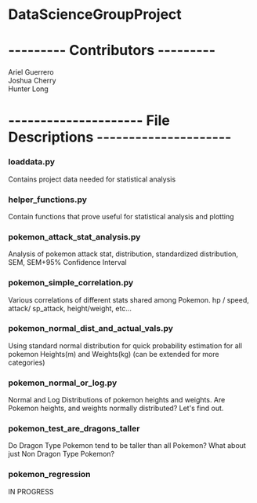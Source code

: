 # DataScienceGroupProject

# --------- Contributors ---------
Ariel Guerrero    
Joshua Cherry   
Hunter Long   

# --------------------- File Descriptions ---------------------

### loaddata.py
Contains project data needed for statistical analysis

### helper_functions.py
Contain functions that prove useful for statistical analysis and plotting

### pokemon_attack_stat_analysis.py
Analysis of pokemon attack stat, distribution, standardized distribution, SEM, SEM+95% Confidence Interval

### pokemon_simple_correlation.py
Various correlations of different stats shared among Pokemon. hp / speed, attack/ sp_attack, height/weight, etc...

### pokemon_normal_dist_and_actual_vals.py
Using standard normal distribution for quick probability estimation for all pokemon Heights(m) and Weights(kg) (can be extended for more categories)

### pokemon_normal_or_log.py
Normal and Log Distributions of pokemon heights and weights. Are Pokemon heights, and weights normally distributed? Let's find out.

### pokemon_test_are_dragons_taller
Do Dragon Type Pokemon tend to be taller than all Pokemon?  What about just Non Dragon Type Pokemon?

### pokemon_regression    
IN PROGRESS
